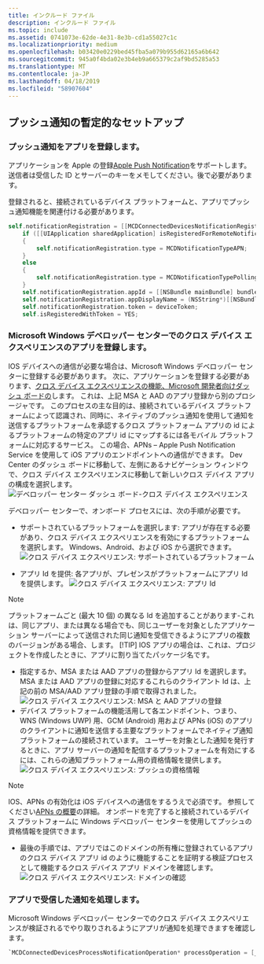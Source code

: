 ```yaml
---
title: インクルード ファイル
description: インクルード ファイル
ms.topic: include
ms.assetid: 0741073e-62de-4e31-8e3b-cd1a55027c1c
ms.localizationpriority: medium
ms.openlocfilehash: b03420e0229bed45fba5a079b955d62165a6b642
ms.sourcegitcommit: 945a0f4bda02e3b4eb9a665379c2af9bd5285a53
ms.translationtype: MT
ms.contentlocale: ja-JP
ms.lasthandoff: 04/18/2019
ms.locfileid: "58907604"
---
```

## <a name="preliminary-setup-for-push-notifications"></a>プッシュ通知の暫定的なセットアップ

### <a name="register-your-app-for-push-notifications"></a>プッシュ通知をアプリを登録します。

アプリケーションを Apple の登録[Apple Push Notification](https://developer.apple.com/notifications/)をサポートします。 送信者は受信した ID とサーバーのキーをメモしてください。後で必要があります。 

登録されると、接続されているデバイス プラットフォームと、アプリでプッシュ通知機能を関連付ける必要があります。

```ObjectiveC
self.notificationRegistration = [[MCDConnectedDevicesNotificationRegistration alloc] init];
    if ([[UIApplication sharedApplication] isRegisteredForRemoteNotifications])
    {
        self.notificationRegistration.type = MCDNotificationTypeAPN;
    }
    else
    {
        self.notificationRegistration.type = MCDNotificationTypePolling;
    }
    self.notificationRegistration.appId = [[NSBundle mainBundle] bundleIdentifier];
    self.notificationRegistration.appDisplayName = (NSString*)[[NSBundle mainBundle] objectForInfoDictionaryKey:@"CFBundleDisplayName"];
    self.notificationRegistration.token = deviceToken;
    self.isRegisteredWithToken = YES;
```

### <a name="register-your-app-in-microsoft-windows-dev-center-for-cross-device-experiences"></a>Microsoft Windows デベロッパー センターでのクロス デバイス エクスペリエンスのアプリを登録します。
IOS デバイスへの通信が必要な場合は、Microsoft Windows デベロッパー センターに登録する必要があります。  次に、アプリケーションを登録する必要があります、[クロス デバイス エクスペリエンスの機能、Microsoft 開発者向けダッシュ ボードの](https://developer.microsoft.com/dashboard/crossplatform/web)します。 これは、上記 MSA と AAD のアプリ登録から別のプロシージャです。 このプロセスの主な目的は、接続されているデバイス プラットフォームによって認識され、同時に、ネイティブのプッシュ通知を使用して通知を送信するプラットフォームを承認するクロス プラットフォーム アプリの id によるプラットフォームの特定のアプリ id にマップするには各モバイル プラットフォームに対応するサービス。 この場合、APNs – Apple Push Notification Service を使用して iOS アプリのエンドポイントへの通信ができます。 Dev Center のダッシュ ボードに移動して、左側にあるナビゲーション ウィンドウで、クロス デバイス エクスペリエンスに移動して新しいクロス デバイス アプリの構成を選択します。
![デベロッパー センター ダッシュ ボード-クロス デバイス エクスペリエンス](../../notifications/media/dev_center_portal/dev_center_portal_1_overview.png)

デベロッパー センターで、オンボード プロセスには、次の手順が必要です。
* サポートされているプラットフォームを選択します: アプリが存在する必要があり、クロス デバイス エクスペリエンスを有効にするプラットフォームを選択します。 Windows、Android、および iOS から選択できます。
![クロス デバイス エクスペリエンス: サポートされているプラットフォーム](../../notifications/media/dev_center_portal/dev_center_portal_2_supported_platforms.png)

* アプリ Id を提供: 各アプリが、プレゼンスがプラットフォームにアプリ Id を提供します。
![クロス デバイス エクスペリエンス: アプリ Id](../../notifications/media/dev_center_portal/dev_center_portal_3_app_ids.png)
> [!NOTE]
> プラットフォームごと (最大 10 個) の異なる Id を追加することがあります-これは、同じアプリ、または異なる場合でも、同じユーザーを対象としたアプリケーション サーバーによって送信された同じ通知を受信できるようにアプリの複数のバージョンがある場合、します。 
> [!TIP] 
> IOS アプリの場合は、これは、プロジェクトを作成したときに、アプリに割り当てたパッケージ名です。 

* 指定するか、MSA または AAD アプリの登録からアプリ Id を選択します。 MSA または AAD アプリの登録に対応するこれらのクライアント Id は、上記の前の MSA/AAD アプリ登録の手順で取得されました。
![クロス デバイス エクスペリエンス: MSA と AAD アプリの登録](../../notifications/media/dev_center_portal/dev_center_portal_4_msa_aad_connections.png)
* デバイス プラットフォームの機能活用して各エンドポイント、つまり、WNS (Windows UWP) 用、GCM (Android) 用および APNs (iOS) のアプリのクライアントに通知を送信する主要なプラットフォームでネイティブ通知プラットフォームの接続されています。 ユーザーを対象とした通知を発行するときに、アプリ サーバーの通知を配信するプラットフォームを有効にするには、これらの通知プラットフォーム用の資格情報を提供します。 
![クロス デバイス エクスペリエンス: プッシュの資格情報](../../notifications/media/dev_center_portal/dev_center_portal_5_push_credentials.png)
> [!NOTE] 
> IOS、APNs の有効化は iOS デバイスへの通信をするうえで必須です。 参照してください[APNs の概要](https://developer.apple.com/library/archive/documentation/NetworkingInternet/Conceptual/RemoteNotificationsPG/APNSOverview.html#//apple_ref/doc/uid/TP40008194-CH8-SW1)の詳細。 オンボードを完了すると接続されているデバイス プラットフォームに Windows デベロッパー センターを使用してプッシュの資格情報を提供できます。 
* 最後の手順では、アプリではこのドメインの所有権に登録されているアプリのクロス デバイス アプリ id のように機能することを証明する検証プロセスとして機能するクロス デバイス アプリ ドメインを確認します。
![クロス デバイス エクスペリエンス: ドメインの確認](../../notifications/media/dev_center_portal/dev_center_portal_6_domain_verification.png)

### <a name="process-notifications-as-they-are-received-by-the-app"></a>アプリで受信した通知を処理します。

Microsoft Windows デベロッパー センターでのクロス デバイス エクスペリエンスが検証されるでやり取りされるようにアプリが通知を処理できますを確認します。 

```ObjectiveC
`MCDConnectedDevicesProcessNotificationOperation* processOperation = [_platformManager.platform processNotification:notificationInfo];`
```
